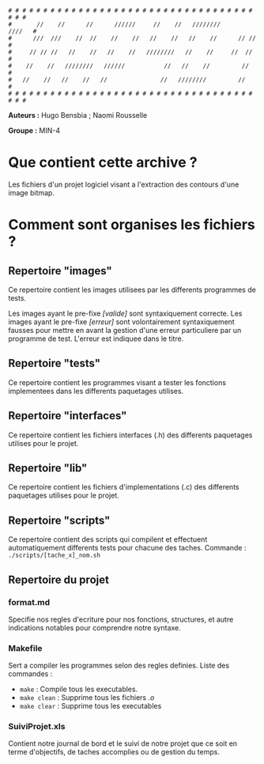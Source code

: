     # # # # # # # # # # # # # # # # # # # # # # # # # # # # # # # # # # # # # #
    #       //    //      //      //////     //    //   ////////       ////   #
    #      ///  ///    //  //    //    //   //    //   //    //      // //    #
    #     // // //   //    //   //    //   ////////   //    //     //  //     #
    #    //    //   ////////   //////           //   //    //         //      #
    #   //    //   //    //   //               //   ////////         //       #
    # # # # # # # # # # # # # # # # # # # # # # # # # # # # # # # # # # # # # #

**Auteurs :** Hugo Bensbia ; Naomi Rousselle

**Groupe :** MIN-4      

# Que contient cette archive ?

Les fichiers d'un projet logiciel visant a l'extraction des contours d'une image bitmap.

# Comment sont organises les fichiers ?

## Repertoire "images"

Ce repertoire contient les images utilisees par les differents programmes de tests.

Les images ayant le pre-fixe *[valide]* sont syntaxiquement correcte.
Les images ayant le pre-fixe *[erreur]* sont volontairement syntaxiquement fausses pour mettre en avant la gestion d'une erreur particuliere par un programme de test. L'erreur est indiquee dans le titre.

## Repertoire "tests"

Ce repertoire contient les programmes visant a tester les fonctions implementees dans les differents paquetages utilises.

## Repertoire "interfaces"

Ce repertoire contient les fichiers interfaces (.h) des differents paquetages utilises pour le projet.

## Repertoire "lib"

Ce repertoire contient les fichiers d'implementations (.c) des differents paquetages utilises pour le projet.

## Repertoire "scripts"

Ce repertoire contient des scripts qui compilent et effectuent automatiquement differents tests pour chacune des taches.
Commande : `./scripts/[tache_x]_nom.sh`

## Repertoire du projet

### format.md

Specifie nos regles d'ecriture pour nos fonctions, structures, et autre indications notables pour comprendre notre syntaxe.

### Makefile

Sert a compiler les programmes selon des regles definies. 
Liste des commandes : 
- `make` : Compile tous les executables.
- `make clean` : Supprime tous les fichiers *.o*
- `make clear` : Supprime tous les executables

### SuiviProjet.xls

Contient notre journal de bord et le suivi de notre projet que ce soit en terme d'objectifs, de taches accomplies ou de gestion du temps.